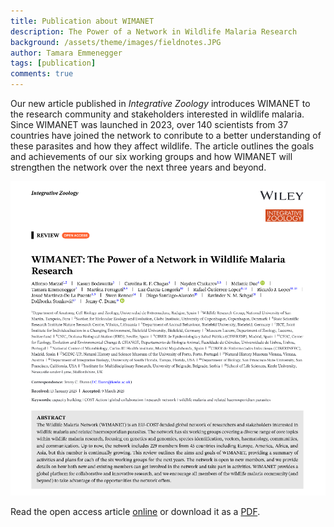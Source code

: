 ```yaml
---
title: Publication about WIMANET
description: The Power of a Network in Wildlife Malaria Research
background: /assets/theme/images/fieldnotes.JPG
author: Tamara Emmenegger
tags: [publication]
comments: true
---
```


Our new article published in *Integrative Zoology* introduces WIMANET to the research community and stakeholders interested in wildlife malaria.
Since WIMANET was launched in 2023, over 140 scientists from 37 countries have joined the network to conribute to a better understanding of these parasites and how they affect wildlife. The article outlines the goals and achievements of our six working groups and how WIMANET will strengthen the network over the next three years and beyond.

![publication-cover](/assets/theme/images/IntZool_wimanet.PNG)

Read the open access article [online](https://doi.org/10.1111/1749-4877.12983) or download it as a [PDF](https://github.com/wimanet-science/web/blob/26d5ce90eaf8089dbb9ac7d759fe3aec8ac702b0/assets/docs/2025-marzal-integrative-zoology-wimanet-network.pdf).
